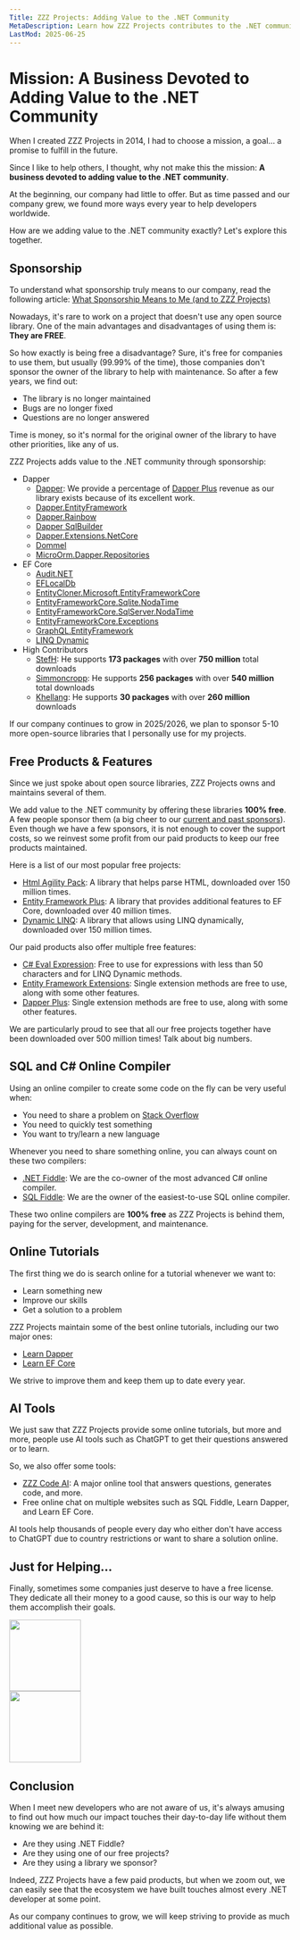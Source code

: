 ```yaml
---
Title: ZZZ Projects: Adding Value to the .NET Community
MetaDescription: Learn how ZZZ Projects contributes to the .NET community through sponsorship, free products, online tutorials, and AI tools.
LastMod: 2025-06-25
---
```


# Mission: A Business Devoted to Adding Value to the .NET Community

When I created ZZZ Projects in 2014, I had to choose a mission, a goal... a promise to fulfill in the future.

Since I like to help others, I thought, why not make this the mission: **A business devoted to adding value to the .NET community**.

At the beginning, our company had little to offer. But as time passed and our company grew, we found more ways every year to help developers worldwide.

How are we adding value to the .NET community exactly? Let's explore this together.

## Sponsorship

To understand what sponsorship truly means to our company, read the following article: [What Sponsorship Means to Me (and to ZZZ Projects)](https://jonathanmagnan.com/what-sponsorship-means-to-me-and-to-zzz-projects/)

Nowadays, it's rare to work on a project that doesn't use any open source library. One of the main advantages and disadvantages of using them is: **They are FREE**.

So how exactly is being free a disadvantage? Sure, it's free for companies to use them, but usually (99.99% of the time), those companies don't sponsor the owner of the library to help with maintenance. So after a few years, we find out:

- The library is no longer maintained
- Bugs are no longer fixed
- Questions are no longer answered

Time is money, so it's normal for the original owner of the library to have other priorities, like any of us.

ZZZ Projects adds value to the .NET community through sponsorship:

- Dapper
   - [Dapper](https://github.com/DapperLib/Dapper): We provide a percentage of [Dapper Plus](https://dapper-plus.net/) revenue as our library exists because of its excellent work.
   - [Dapper.EntityFramework](https://www.nuget.org/packages/Dapper.EntityFramework)
   - [Dapper.Rainbow](https://www.nuget.org/packages/Dapper.Rainbow)
   - [Dapper SqlBuilder](https://www.nuget.org/packages/Dapper.SqlBuilder)
   - [Dapper.Extensions.NetCore](https://github.com/ZeeLyn/Dapper.Extensions)
   - [Dommel](https://github.com/henkmollema/Dommel)
   - [MicroOrm.Dapper.Repositories](https://github.com/phnx47/dapper-repositories)   
- EF Core
   - [Audit.NET](https://github.com/thepirat000/Audit.NET)
   - [EFLocalDb](https://github.com/SimonCropp/LocalDb)
   - [EntityCloner.Microsoft.EntityFrameworkCore](https://github.com/HenkKin/EntityCloner.Microsoft.EntityFrameworkCore)
   - [EntityFrameworkCore.Sqlite.NodaTime](https://github.com/khellang/EFCore.Sqlite.NodaTime)
   - [EntityFrameworkCore.SqlServer.NodaTime](https://github.com/StevenRasmussen/EFCore.SqlServer.NodaTime)
   - [EntityFrameworkCore.Exceptions](https://github.com/Giorgi/EntityFramework.Exceptions)
   - [GraphQL.EntityFramework](https://github.com/SimonCropp/GraphQL.EntityFramework)
   - [LINQ Dynamic](https://github.com/zzzprojects/System.Linq.Dynamic.Core)
- High Contributors
   - [StefH](https://www.nuget.org/profiles/sheyenrath): He supports **173 packages** with over **750 million** total downloads
   - [Simmoncropp](https://www.nuget.org/profiles/simoncropp): He supports **256 packages** with over **540 million** total downloads
   - [Khellang](https://www.nuget.org/profiles/khellang): He supports **30 packages** with over **260 million** downloads

If our company continues to grow in 2025/2026, we plan to sponsor 5-10 more open-source libraries that I personally use for my projects.

## Free Products & Features

Since we just spoke about open source libraries, ZZZ Projects owns and maintains several of them.

We add value to the .NET community by offering these libraries **100% free**. A few people sponsor them (a big cheer to our [current and past sponsors](https://github.com/sponsors/zzzprojects)). Even though we have a few sponsors, it is not enough to cover the support costs, so we reinvest some profit from our paid products to keep our free products maintained.

Here is a list of our most popular free projects:

- [Html Agility Pack](https://html-agility-pack.net/): A library that helps parse HTML, downloaded over 150 million times.
- [Entity Framework Plus](https://entityframework-plus.net/): A library that provides additional features to EF Core, downloaded over 40 million times.
- [Dynamic LINQ](https://dynamic-linq.net/): A library that allows using LINQ dynamically, downloaded over 150 million times.

Our paid products also offer multiple free features:

- [C# Eval Expression](https://eval-expression.net/): Free to use for expressions with less than 50 characters and for LINQ Dynamic methods.
- [Entity Framework Extensions](https://entityframework-extensions.net/): Single extension methods are free to use, along with some other features.
- [Dapper Plus](https://dapper-plus.net/): Single extension methods are free to use, along with some other features.

We are particularly proud to see that all our free projects together have been downloaded over 500 million times! Talk about big numbers.

## SQL and C# Online Compiler

Using an online compiler to create some code on the fly can be very useful when:

- You need to share a problem on [Stack Overflow](https://stackoverflow.com/)
- You need to quickly test something
- You want to try/learn a new language

Whenever you need to share something online, you can always count on these two compilers:

- [.NET Fiddle](https://dotnetfiddle.net/): We are the co-owner of the most advanced C# online compiler.
- [SQL Fiddle](https://sqlfiddle.com/): We are the owner of the easiest-to-use SQL online compiler.

These two online compilers are **100% free** as ZZZ Projects is behind them, paying for the server, development, and maintenance.

## Online Tutorials

The first thing we do is search online for a tutorial whenever we want to:

- Learn something new
- Improve our skills
- Get a solution to a problem

ZZZ Projects maintain some of the best online tutorials, including our two major ones:

- [Learn Dapper](https://www.learndapper.com/)
- [Learn EF Core](https://www.learnentityframeworkcore.com/)

We strive to improve them and keep them up to date every year.

## AI Tools

We just saw that ZZZ Projects provide some online tutorials, but more and more, people use AI tools such as ChatGPT to get their questions answered or to learn.

So, we also offer some tools:

- [ZZZ Code AI](https://zzzcode.ai/): A major online tool that answers questions, generates code, and more.
- Free online chat on multiple websites such as SQL Fiddle, Learn Dapper, and Learn EF Core.

AI tools help thousands of people every day who either don't have access to ChatGPT due to country restrictions or want to share a solution online.


## Just for Helping...

Finally, sometimes some companies just deserve to have a free license. They dedicate all their money to a good cause, so this is our way to help them accomplish their goals.

<a href="https://www.threelittlepittiesrescue.org/" target="_blank"><img src="/images/three-little-pitties.png" height="128" /></a>
<br>
<img src="/images/shotokan-karate-club.png" height="128" />

## Conclusion

When I meet new developers who are not aware of us, it's always amusing to find out how much our impact touches their day-to-day life without them knowing we are behind it:

- Are they using .NET Fiddle?
- Are they using one of our free projects?
- Are they using a library we sponsor?

Indeed, ZZZ Projects have a few paid products, but when we zoom out, we can easily see that the ecosystem we have built touches almost every .NET developer at some point.

As our company continues to grow, we will keep striving to provide as much additional value as possible.
